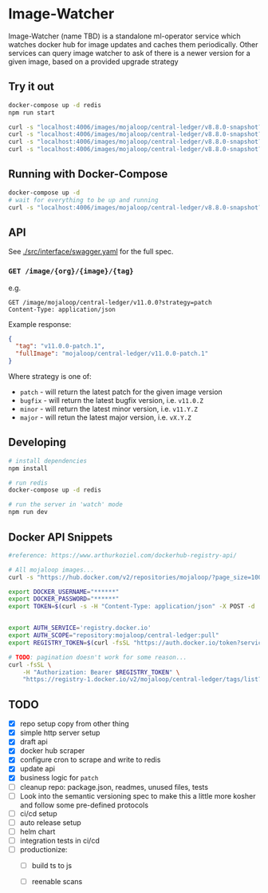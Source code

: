 # Image-Watcher

Image-Watcher (name TBD) is a standalone ml-operator service which watches docker hub for image updates and caches them periodically. Other services can query image watcher to ask of there is a newer version for a given image, based on a provided upgrade strategy


## Try it out
```bash
docker-compose up -d redis
npm run start

curl -s "localhost:4006/images/mojaloop/central-ledger/v8.8.0-snapshot?strategy=major" | jq
curl -s "localhost:4006/images/mojaloop/central-ledger/v8.8.0-snapshot?strategy=minor" | jq
curl -s "localhost:4006/images/mojaloop/central-ledger/v8.8.0-snapshot?strategy=bugfix" | jq
curl -s "localhost:4006/images/mojaloop/central-ledger/v8.8.0-snapshot?strategy=patch" | jq
```

## Running with Docker-Compose

```bash
docker-compose up -d
# wait for everything to be up and running
curl -s "localhost:4006/images/mojaloop/central-ledger/v8.8.0-snapshot?strategy=major"| jq
```

## API

See [./src/interface/swagger.yaml](./src/interface/swagger.yaml) for the full spec.

###  `GET /image/{org}/{image}/{tag}`

e.g. 
```
GET /image/mojaloop/central-ledger/v11.0.0?strategy=patch
Content-Type: application/json
```

Example response:
```json
{
  "tag": "v11.0.0-patch.1",
  "fullImage": "mojaloop/central-ledger/v11.0.0-patch.1"
}
```

Where strategy is one of:
- `patch` - will return the latest patch for the given image version
- `bugfix` - will return the latest bugfix version,  i.e. `v11.0.Z`
- `minor` - will return the latest minor version, i.e. `v11.Y.Z`
- `major` - will retun the latest major version, i.e. `vX.Y.Z`

## Developing
```bash
# install dependencies
npm install

# run redis
docker-compose up -d redis

# run the server in 'watch' mode
npm run dev
```


## Docker API Snippets

```bash
#reference: https://www.arthurkoziel.com/dockerhub-registry-api/

# All mojaloop images...
curl -s "https://hub.docker.com/v2/repositories/mojaloop/?page_size=100" | jq -r '.results|.[]|.name'

export DOCKER_USERNAME="******"
export DOCKER_PASSWORD="******"
export TOKEN=$(curl -s -H "Content-Type: application/json" -X POST -d '{"username": "'${DOCKER_USERNAME}'", "password": "'${DOCKER_PASSWORD}'"}' https://hub.docker.com/v2/users/login/ | jq -r .token)


export AUTH_SERVICE='registry.docker.io'
export AUTH_SCOPE="repository:mojaloop/central-ledger:pull"
export REGISTRY_TOKEN=$(curl -fsSL "https://auth.docker.io/token?service=$AUTH_SERVICE&scope=$AUTH_SCOPE" | jq --raw-output '.token')

# TODO: pagination doesn't work for some reason...
curl -fsSL \
    -H "Authorization: Bearer $REGISTRY_TOKEN" \
    "https://registry-1.docker.io/v2/mojaloop/central-ledger/tags/list?n=10&last=10" | jq
```


## TODO

- [x] repo setup copy from other thing
- [x] simple http server setup
- [x] draft api
- [x] docker hub scraper
- [x] configure cron to scrape and write to redis
- [x] update api
- [x] business logic for `patch`
- [ ] cleanup repo: package.json, readmes, unused files, tests
- [ ] Look into the semantic versioning spec to make this a little more kosher and follow some pre-defined protocols
- [ ] ci/cd setup
- [ ] auto release setup
- [ ] helm chart
- [ ] integration tests in ci/cd
- [ ] productionize:
    - [ ] build ts to js
    - [ ] reenable scans
    